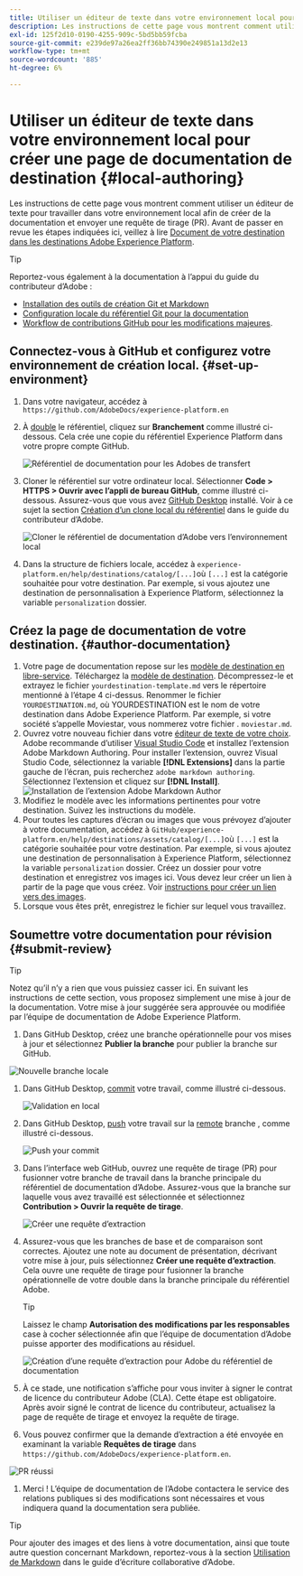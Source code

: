```yaml
---
title: Utiliser un éditeur de texte dans votre environnement local pour créer une page de documentation de destination
description: Les instructions de cette page vous montrent comment utiliser un éditeur de texte pour travailler dans votre environnement local afin de créer une page de documentation pour votre destination Experience Platform et de l’envoyer pour révision.
exl-id: 125f2d10-0190-4255-909c-5bd5bb59fcba
source-git-commit: e239de97a26ea2ff36bb74390e249851a13d2e13
workflow-type: tm+mt
source-wordcount: '885'
ht-degree: 6%

---
```


# Utiliser un éditeur de texte dans votre environnement local pour créer une page de documentation de destination {#local-authoring}

Les instructions de cette page vous montrent comment utiliser un éditeur de texte pour travailler dans votre environnement local afin de créer de la documentation et envoyer une requête de tirage (PR). Avant de passer en revue les étapes indiquées ici, veillez à lire [Document de votre destination dans les destinations Adobe Experience Platform](./documentation-instructions.md).

>[!TIP]
>
>Reportez-vous également à la documentation à l’appui du guide du contributeur d’Adobe :
>* [Installation des outils de création Git et Markdown](https://experienceleague.adobe.com/docs/contributor/contributor-guide/setup/install-tools.html?lang=en)
>* [Configuration locale du référentiel Git pour la documentation](https://experienceleague.adobe.com/docs/contributor/contributor-guide/setup/local-repo.html?lang=en)
>* [Workflow de contributions GitHub pour les modifications majeures](https://experienceleague.adobe.com/docs/contributor/contributor-guide/setup/full-workflow.html?lang=en).


## Connectez-vous à GitHub et configurez votre environnement de création local. {#set-up-environment}

1. Dans votre navigateur, accédez à `https://github.com/AdobeDocs/experience-platform.en`
2. À [double](https://experienceleague.adobe.com/docs/contributor/contributor-guide/setup/local-repo.html?lang=en#fork-the-repository) le référentiel, cliquez sur **Branchement** comme illustré ci-dessous. Cela crée une copie du référentiel Experience Platform dans votre propre compte GitHub.

   ![Référentiel de documentation pour les Adobes de transfert](../assets/docs-framework/ssd-fork-repository.gif)

3. Cloner le référentiel sur votre ordinateur local. Sélectionner **Code > HTTPS > Ouvrir avec l’appli de bureau GitHub**, comme illustré ci-dessous. Assurez-vous que vous avez [GitHub Desktop](https://desktop.github.com/) installé. Voir à ce sujet la section [Création d’un clone local du référentiel](https://experienceleague.adobe.com/docs/contributor/contributor-guide/setup/local-repo.html?lang=en#create-a-local-clone-of-the-repository) dans le guide du contributeur d’Adobe.

   ![Cloner le référentiel de documentation d’Adobe vers l’environnement local](../assets/docs-framework/clone-local.png)

4. Dans la structure de fichiers locale, accédez à `experience-platform.en/help/destinations/catalog/[...]`où `[...]` est la catégorie souhaitée pour votre destination. Par exemple, si vous ajoutez une destination de personnalisation à Experience Platform, sélectionnez la variable `personalization` dossier.

## Créez la page de documentation de votre destination. {#author-documentation}

1. Votre page de documentation repose sur les [modèle de destination en libre-service](../docs-framework/self-service-template.md). Téléchargez la [modèle de destination](../assets/docs-framework/yourdestination-template.zip). Décompressez-le et extrayez le fichier `yourdestination-template.md` vers le répertoire mentionné à l’étape 4 ci-dessus.  Renommer le fichier `YOURDESTINATION.md`, où YOURDESTINATION est le nom de votre destination dans Adobe Experience Platform. Par exemple, si votre société s’appelle Moviestar, vous nommerez votre fichier . `moviestar.md`.
2. Ouvrez votre nouveau fichier dans votre [éditeur de texte de votre choix](https://experienceleague.adobe.com/docs/contributor/contributor-guide/setup/install-tools.html?lang=en#understand-markdown-editors). Adobe recommande d’utiliser [Visual Studio Code](https://code.visualstudio.com/) et installez l’extension Adobe Markdown Authoring. Pour installer l’extension, ouvrez Visual Studio Code, sélectionnez la variable **[!DNL Extensions]** dans la partie gauche de l’écran, puis recherchez `adobe markdown authoring`. Sélectionnez l’extension et cliquez sur **[!DNL Install]**.
   ![Installation de l’extension Adobe Markdown Author](../assets/docs-framework/install-adobe-markdown-extension.gif)
3. Modifiez le modèle avec les informations pertinentes pour votre destination. Suivez les instructions du modèle.
4. Pour toutes les captures d’écran ou images que vous prévoyez d’ajouter à votre documentation, accédez à `GitHub/experience-platform.en/help/destinations/assets/catalog/[...]`où `[...]` est la catégorie souhaitée pour votre destination. Par exemple, si vous ajoutez une destination de personnalisation à Experience Platform, sélectionnez la variable `personalization` dossier. Créez un dossier pour votre destination et enregistrez vos images ici. Vous devez leur créer un lien à partir de la page que vous créez. Voir [instructions pour créer un lien vers des images](https://experienceleague.adobe.com/docs/contributor/contributor-guide/writing-essentials/linking.html?lang=en#link-to-images).
5. Lorsque vous êtes prêt, enregistrez le fichier sur lequel vous travaillez.

## Soumettre votre documentation pour révision {#submit-review}

>[!TIP]
>
>Notez qu’il n’y a rien que vous puissiez casser ici. En suivant les instructions de cette section, vous proposez simplement une mise à jour de la documentation. Votre mise à jour suggérée sera approuvée ou modifiée par l’équipe de documentation de Adobe Experience Platform.

1. Dans GitHub Desktop, créez une branche opérationnelle pour vos mises à jour et sélectionnez **Publier la branche** pour publier la branche sur GitHub.

![Nouvelle branche locale](../assets/docs-framework/new-branch-local.gif)

1. Dans GitHub Desktop, [commit](https://docs.github.com/en/free-pro-team@latest/github/getting-started-with-github/github-glossary#commit) votre travail, comme illustré ci-dessous.

   ![Validation en local](../assets/docs-framework/commit-local.png)

1. Dans GitHub Desktop, [push](https://docs.github.com/en/free-pro-team@latest/github/getting-started-with-github/github-glossary#push) votre travail sur la [remote](https://docs.github.com/en/free-pro-team@latest/github/getting-started-with-github/github-glossary#remote) branche , comme illustré ci-dessous.

   ![Push your commit](../assets/docs-framework/push-local-to-remote.png)

1. Dans l’interface web GitHub, ouvrez une requête de tirage (PR) pour fusionner votre branche de travail dans la branche principale du référentiel de documentation d’Adobe. Assurez-vous que la branche sur laquelle vous avez travaillé est sélectionnée et sélectionnez **Contribution > Ouvrir la requête de tirage**.

   ![Créer une requête d’extraction](../assets/docs-framework/ssd-create-pull-request-1.gif)

1. Assurez-vous que les branches de base et de comparaison sont correctes. Ajoutez une note au document de présentation, décrivant votre mise à jour, puis sélectionnez **Créer une requête d’extraction**. Cela ouvre une requête de tirage pour fusionner la branche opérationnelle de votre double dans la branche principale du référentiel Adobe.
   >[!TIP]
   >
   >Laissez le champ **Autorisation des modifications par les responsables** case à cocher sélectionnée afin que l’équipe de documentation d’Adobe puisse apporter des modifications au résiduel.

   ![Création d’une requête d’extraction pour Adobe du référentiel de documentation](../assets/docs-framework/ssd-create-pull-request-2.png)

1. À ce stade, une notification s’affiche pour vous inviter à signer le contrat de licence du contributeur Adobe (CLA). Cette étape est obligatoire. Après avoir signé le contrat de licence du contributeur, actualisez la page de requête de tirage et envoyez la requête de tirage.

1. Vous pouvez confirmer que la demande d’extraction a été envoyée en examinant la variable **Requêtes de tirage** dans `https://github.com/AdobeDocs/experience-platform.en`.

![PR réussi](../assets/docs-framework/ssd-pr-successful.png)

1. Merci ! L’équipe de documentation de l’Adobe contactera le service des relations publiques si des modifications sont nécessaires et vous indiquera quand la documentation sera publiée.

>[!TIP]
>
>Pour ajouter des images et des liens à votre documentation, ainsi que toute autre question concernant Markdown, reportez-vous à la section [Utilisation de Markdown](https://experienceleague.adobe.com/docs/contributor/contributor-guide/writing-essentials/markdown.html?lang=en) dans le guide d’écriture collaborative d’Adobe.
